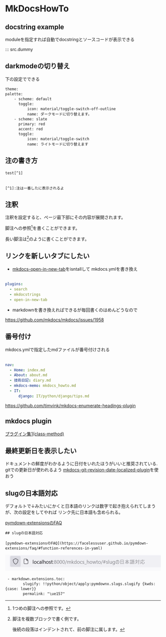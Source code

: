 # MkDocsHowTo


## docstring example
moduleを指定すれば自動でdocstringとソースコードが表示できる

::: src.dummy



## darkmodeの切り替え
下の設定でできる

    theme:
    palette:
        - scheme: default
          toggle:
              icon: material/toggle-switch-off-outline
              name: ダークモードに切り替えます。
        - scheme: slate
          primary: red
          accent: red
          toggle:
              icon: material/toggle-switch
              name: ライトモードに切り替えます


## 注の書き方
```
test[^1] 


[^1]:注は一番したに表示されるよ
```
## 注釈
注釈を設定すると、ページ最下部にその内容が展開されます。

脚注への参照[^1]を書くことができます。

長い脚注は[^longnote]のように書くことができます。




[^1]: 1つめの脚注への参照です。


[^longnote]: 脚注を複数ブロックで書く例です。

    後続の段落はインデントされて、前の脚注に属します。



## リンクを新しいタブにしたい

* [mkdocs-open-in-new-tab](https://github.com/JakubAndrysek/mkdocs-open-in-new-tab)をisntallして
mkdocs.ymlを書き換え
``` yaml

plugins:
  - search
  - mkdocstrings
  - open-in-new-tab
```


* markdownを書き換えればできるが毎回書くのはめんどうなので

https://github.com/mkdocs/mkdocs/issues/1958




## 番号付け
mkdocs.ymlで指定したmdファイルが番号付けされる
``` yaml

nav:
  - Home: index.md
  - About: about.md
  - 技術日記: diary.md
  - mkdocs-memo: mkdocs_howto.md
  - IT: 
      django: IT/python/django/tips.md
```

https://github.com/timvink/mkdocs-enumerate-headings-plugin
## mkdocs plugin
[プラグイン集1(class-method)](https://dev.classmethod.jp/articles/mkdocs-plugins-1/#toc-1)


## 最終更新日を表示したい
ドキュメントの鮮度がわかるように日付をいれたほうがいいと推奨されている.
gitでの更新日が使われるよう
[mkdocs-git-revision-date-localized-plugin](https://github.com/timvink/mkdocs-git-revision-date-localized-plugin)を使おう


## slugの日本語対応
デフォルトで↓みたいにかくと日本語のリンクは数字で起き抱えられてしまうが、次の設定をしてやれば
リンク先に日本語も含められる。


[pymdown-extensionsのFAQ](https://facelessuser.github.io/pymdown-extensions/faq/#function-references-in-yaml)
```
## slugの日本語対応

[pymdown-extensionsのFAQ](https://facelessuser.github.io/pymdown-extensions/faq/#function-references-in-yaml)
```

![](2024-04-23-23-48-57.png)

```
 - markdown.extensions.toc:
        slugify: !!python/object/apply:pymdownx.slugs.slugify {kwds: {case: lower}}
        permalink: "\ue157"

```